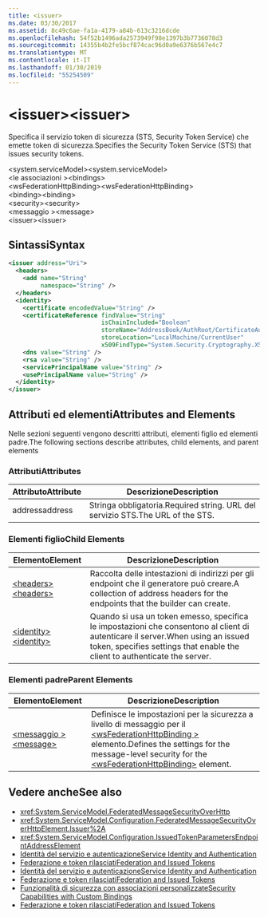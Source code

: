 ```yaml
---
title: <issuer>
ms.date: 03/30/2017
ms.assetid: 8c49c6ae-fa1a-4179-a84b-613c3216dcde
ms.openlocfilehash: 54f52b1496ada2573949f98e1397b3b7736078d3
ms.sourcegitcommit: 14355b4b2fe5bcf874cac96d0a9e6376b567e4c7
ms.translationtype: MT
ms.contentlocale: it-IT
ms.lasthandoff: 01/30/2019
ms.locfileid: "55254509"
---
```

# <a name="issuer"></a><span data-ttu-id="185aa-101">\<issuer></span><span class="sxs-lookup"><span data-stu-id="185aa-101">\<issuer></span></span>
<span data-ttu-id="185aa-102">Specifica il servizio token di sicurezza (STS, Security Token Service) che emette token di sicurezza.</span><span class="sxs-lookup"><span data-stu-id="185aa-102">Specifies the Security Token Service (STS) that issues security tokens.</span></span>  
  
 <span data-ttu-id="185aa-103">\<system.serviceModel></span><span class="sxs-lookup"><span data-stu-id="185aa-103">\<system.serviceModel></span></span>  
<span data-ttu-id="185aa-104">\<le associazioni ></span><span class="sxs-lookup"><span data-stu-id="185aa-104">\<bindings></span></span>  
<span data-ttu-id="185aa-105">\<wsFederationHttpBinding></span><span class="sxs-lookup"><span data-stu-id="185aa-105">\<wsFederationHttpBinding></span></span>  
<span data-ttu-id="185aa-106">\<binding></span><span class="sxs-lookup"><span data-stu-id="185aa-106">\<binding></span></span>  
<span data-ttu-id="185aa-107">\<security></span><span class="sxs-lookup"><span data-stu-id="185aa-107">\<security></span></span>  
<span data-ttu-id="185aa-108">\<messaggio ></span><span class="sxs-lookup"><span data-stu-id="185aa-108">\<message></span></span>  
<span data-ttu-id="185aa-109">\<issuer></span><span class="sxs-lookup"><span data-stu-id="185aa-109">\<issuer></span></span>  
  
## <a name="syntax"></a><span data-ttu-id="185aa-110">Sintassi</span><span class="sxs-lookup"><span data-stu-id="185aa-110">Syntax</span></span>  
  
```xml  
<issuer address="Uri">
  <headers>
    <add name="String"
         namespace="String" />
  </headers>
  <identity>
    <certificate encodedValue="String" />
    <certificateReference findValue="String"
                          isChainIncluded="Boolean"
                          storeName="AddressBook/AuthRoot/CertificateAuthority/Disallowed/My/Root/TrustedPeople/TrustedPublisher"
                          storeLocation="LocalMachine/CurrentUser"
                          x509FindType="System.Security.Cryptography.X509certificates.X509findtype" />
    <dns value="String" />
    <rsa value="String" />
    <servicePrincipalName value="String" />
    <usePrincipalName value="String" />
  </identity>
</issuer>
```  
  
## <a name="attributes-and-elements"></a><span data-ttu-id="185aa-111">Attributi ed elementi</span><span class="sxs-lookup"><span data-stu-id="185aa-111">Attributes and Elements</span></span>  
 <span data-ttu-id="185aa-112">Nelle sezioni seguenti vengono descritti attributi, elementi figlio ed elementi padre.</span><span class="sxs-lookup"><span data-stu-id="185aa-112">The following sections describe attributes, child elements, and parent elements</span></span>  
  
### <a name="attributes"></a><span data-ttu-id="185aa-113">Attributi</span><span class="sxs-lookup"><span data-stu-id="185aa-113">Attributes</span></span>  
  
|<span data-ttu-id="185aa-114">Attributo</span><span class="sxs-lookup"><span data-stu-id="185aa-114">Attribute</span></span>|<span data-ttu-id="185aa-115">Descrizione</span><span class="sxs-lookup"><span data-stu-id="185aa-115">Description</span></span>|  
|---------------|-----------------|  
|<span data-ttu-id="185aa-116">address</span><span class="sxs-lookup"><span data-stu-id="185aa-116">address</span></span>|<span data-ttu-id="185aa-117">Stringa obbligatoria.</span><span class="sxs-lookup"><span data-stu-id="185aa-117">Required string.</span></span> <span data-ttu-id="185aa-118">URL del servizio STS.</span><span class="sxs-lookup"><span data-stu-id="185aa-118">The URL of the STS.</span></span>|  
  
### <a name="child-elements"></a><span data-ttu-id="185aa-119">Elementi figlio</span><span class="sxs-lookup"><span data-stu-id="185aa-119">Child Elements</span></span>  
  
|<span data-ttu-id="185aa-120">Elemento</span><span class="sxs-lookup"><span data-stu-id="185aa-120">Element</span></span>|<span data-ttu-id="185aa-121">Descrizione</span><span class="sxs-lookup"><span data-stu-id="185aa-121">Description</span></span>|  
|-------------|-----------------|  
|[<span data-ttu-id="185aa-122">\<headers></span><span class="sxs-lookup"><span data-stu-id="185aa-122">\<headers></span></span>](../../../../../docs/framework/configure-apps/file-schema/wcf/headers-element.md)|<span data-ttu-id="185aa-123">Raccolta delle intestazioni di indirizzi per gli endpoint che il generatore può creare.</span><span class="sxs-lookup"><span data-stu-id="185aa-123">A collection of address headers for the endpoints that the builder can create.</span></span>|  
|[<span data-ttu-id="185aa-124">\<identity></span><span class="sxs-lookup"><span data-stu-id="185aa-124">\<identity></span></span>](../../../../../docs/framework/configure-apps/file-schema/wcf/identity.md)|<span data-ttu-id="185aa-125">Quando si usa un token emesso, specifica le impostazioni che consentono al client di autenticare il server.</span><span class="sxs-lookup"><span data-stu-id="185aa-125">When using an issued token, specifies settings that enable the client to authenticate the server.</span></span>|  
  
### <a name="parent-elements"></a><span data-ttu-id="185aa-126">Elementi padre</span><span class="sxs-lookup"><span data-stu-id="185aa-126">Parent Elements</span></span>  
  
|<span data-ttu-id="185aa-127">Elemento</span><span class="sxs-lookup"><span data-stu-id="185aa-127">Element</span></span>|<span data-ttu-id="185aa-128">Descrizione</span><span class="sxs-lookup"><span data-stu-id="185aa-128">Description</span></span>|  
|-------------|-----------------|  
|[<span data-ttu-id="185aa-129">\<messaggio ></span><span class="sxs-lookup"><span data-stu-id="185aa-129">\<message></span></span>](../../../../../docs/framework/configure-apps/file-schema/wcf/message-element-of-wsfederationhttpbinding.md)|<span data-ttu-id="185aa-130">Definisce le impostazioni per la sicurezza a livello di messaggio per il [ \<wsFederationHttpBinding >](../../../../../docs/framework/configure-apps/file-schema/wcf/wsfederationhttpbinding.md) elemento.</span><span class="sxs-lookup"><span data-stu-id="185aa-130">Defines the settings for the message-level security for the [\<wsFederationHttpBinding>](../../../../../docs/framework/configure-apps/file-schema/wcf/wsfederationhttpbinding.md) element.</span></span>|  
  
## <a name="see-also"></a><span data-ttu-id="185aa-131">Vedere anche</span><span class="sxs-lookup"><span data-stu-id="185aa-131">See also</span></span>
- <xref:System.ServiceModel.FederatedMessageSecurityOverHttp>
- <xref:System.ServiceModel.Configuration.FederatedMessageSecurityOverHttpElement.Issuer%2A>
- <xref:System.ServiceModel.Configuration.IssuedTokenParametersEndpointAddressElement>
- [<span data-ttu-id="185aa-132">Identità del servizio e autenticazione</span><span class="sxs-lookup"><span data-stu-id="185aa-132">Service Identity and Authentication</span></span>](../../../../../docs/framework/wcf/feature-details/service-identity-and-authentication.md)
- [<span data-ttu-id="185aa-133">Federazione e token rilasciati</span><span class="sxs-lookup"><span data-stu-id="185aa-133">Federation and Issued Tokens</span></span>](../../../../../docs/framework/wcf/feature-details/federation-and-issued-tokens.md)
- [<span data-ttu-id="185aa-134">Identità del servizio e autenticazione</span><span class="sxs-lookup"><span data-stu-id="185aa-134">Service Identity and Authentication</span></span>](../../../../../docs/framework/wcf/feature-details/service-identity-and-authentication.md)
- [<span data-ttu-id="185aa-135">Federazione e token rilasciati</span><span class="sxs-lookup"><span data-stu-id="185aa-135">Federation and Issued Tokens</span></span>](../../../../../docs/framework/wcf/feature-details/federation-and-issued-tokens.md)
- [<span data-ttu-id="185aa-136">Funzionalità di sicurezza con associazioni personalizzate</span><span class="sxs-lookup"><span data-stu-id="185aa-136">Security Capabilities with Custom Bindings</span></span>](../../../../../docs/framework/wcf/feature-details/security-capabilities-with-custom-bindings.md)
- [<span data-ttu-id="185aa-137">Federazione e token rilasciati</span><span class="sxs-lookup"><span data-stu-id="185aa-137">Federation and Issued Tokens</span></span>](../../../../../docs/framework/wcf/feature-details/federation-and-issued-tokens.md)
